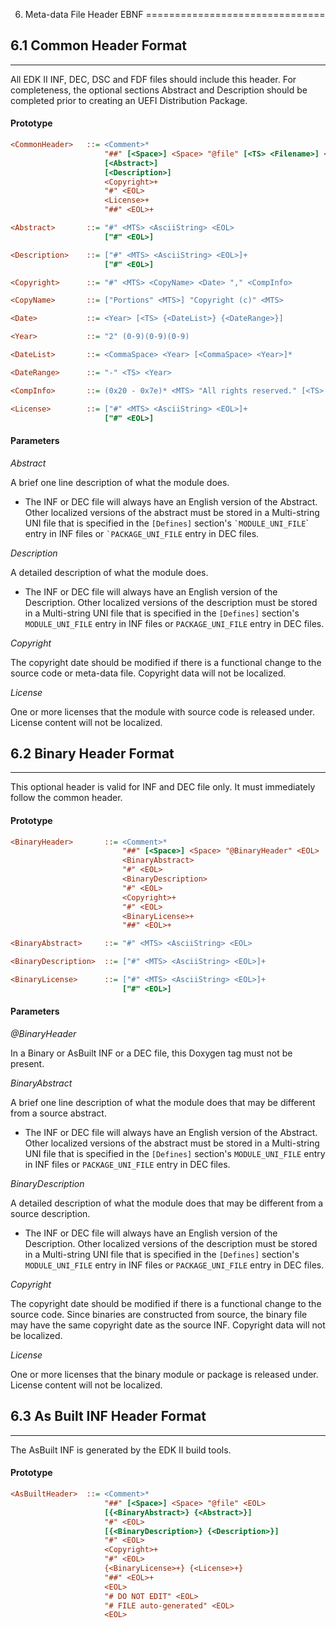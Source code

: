 6. Meta-data File Header EBNF
===============================

## 6.1 Common Header Format
---------------------------

All EDK II INF, DEC, DSC and FDF files should include this header. For
completeness, the optional sections Abstract and Description should be
completed prior to creating an UEFI Distribution Package.

#### Prototype

```ini
<CommonHeader>   ::= <Comment>*
                     "##" [<Space>] <Space> "@file" [<TS> <Filename>] <EOL>
                     [<Abstract>]
                     [<Description>]
                     <Copyright>+
                     "#" <EOL>
                     <License>+
                     "##" <EOL>+

<Abstract>       ::= "#" <MTS> <AsciiString> <EOL>
                     ["#" <EOL>]

<Description>    ::= ["#" <MTS> <AsciiString> <EOL>]+
                     ["#" <EOL>]

<Copyright>      ::= "#" <MTS> <CopyName> <Date> "," <CompInfo>

<CopyName>       ::= ["Portions" <MTS>] "Copyright (c)" <MTS>

<Date>           ::= <Year> [<TS> {<DateList>} {<DateRange>}]

<Year>           ::= "2" (0-9)(0-9)(0-9)

<DateList>       ::= <CommaSpace> <Year> [<CommaSpace> <Year>]*

<DateRange>      ::= "-" <TS> <Year>

<CompInfo>       ::= (0x20 - 0x7e)* <MTS> "All rights reserved." [<TS> "<BR>"] <EOL>

<License>        ::= ["#" <MTS> <AsciiString> <EOL>]+
                     ["#" <EOL>]
```

#### Parameters

*Abstract*

<p>
A brief one line description of what the module does.
<ul>
<li>The INF or DEC file will always have an English version of the Abstract. 
Other localized versions of the abstract must be stored in a Multi-string UNI 
file that is specified in the <code>[Defines]</code> section's 
<code>`MODULE_UNI_FILE</code>` entry in INF files or 
<code>`PACKAGE_UNI_FILE</code> entry in DEC files.</li></ul>
</p>

*Description*
<p>
A detailed description of what the module does.
<ul>
<li>The INF or DEC file will always have an English version of the 
Description. Other localized versions of the description must be stored in
a Multi-string UNI file that is specified in the <code>[Defines]</code> 
section's <code>MODULE_UNI_FILE</code> entry in INF files or 
<code>PACKAGE_UNI_FILE</code> entry in DEC files.</li></ul>
</p>

*Copyright*
<p>
The copyright date should be modified if there is a functional change to the 
source code or meta-data file. Copyright data will not be localized.
</p>

*License*
<p>
One or more licenses that the module with source code is released under. 
License content will not be localized.
</p>

## 6.2 Binary Header Format
---------------------------

This optional header is valid for INF and DEC file only. It must
immediately follow the common header.

#### Prototype

```ini
<BinaryHeader>       ::= <Comment>*
                         "##" [<Space>] <Space> "@BinaryHeader" <EOL>
                         <BinaryAbstract>
                         "#" <EOL>
                         <BinaryDescription>
                         "#" <EOL>
                         <Copyright>+
                         "#" <EOL>
                         <BinaryLicense>+
                         "##" <EOL>+

<BinaryAbstract>     ::= "#" <MTS> <AsciiString> <EOL>

<BinaryDescription>  ::= ["#" <MTS> <AsciiString> <EOL>]+

<BinaryLicense>      ::= ["#" <MTS> <AsciiString> <EOL>]+
                         ["#" <EOL>]
```

#### Parameters

*@BinaryHeader*
<p>
In a Binary or AsBuilt INF or a DEC file, this Doxygen tag must not be 
present.
</p>

*BinaryAbstract*
<p>
A brief one line description of what the module does that may be 
different from a source abstract.<ul>
<li>The INF or DEC file will always have an English version of the 
Abstract. Other localized versions of the abstract must be stored in a 
Multi-string UNI file that is specified in the <code>[Defines]</code> 
section's <code>MODULE_UNI_FILE</code> entry in INF files or 
<code>PACKAGE_UNI_FILE</code> entry in DEC files.</li></ul>
</p>

*BinaryDescription*
<p>
A detailed description of what the module does that may be different from 
a source description.<ul>
<li>The INF or DEC file will always have an English version of the 
Description. Other localized versions of the description must be stored in
a Multi-string UNI file that is specified in the <code>[Defines]</code> 
section's <code>MODULE_UNI_FILE</code> entry in INF files or 
<code>PACKAGE_UNI_FILE</code> entry in DEC files.</li></ul>
</p>

*Copyright*
<p>
The copyright date should be modified if there is a functional change to 
the source code. Since binaries are constructed from source, the binary 
file may have the same copyright date as the source INF. Copyright data 
will not be localized.
</p>

*License*
<p>
One or more licenses that the binary module or package is released under. 
License content will not be localized.
</p>


## 6.3 As Built INF Header Format
--------------------------------
The AsBuilt INF is generated by the EDK II build tools.

#### Prototype

```ini
<AsBuiltHeader>  ::= <Comment>*
                     "##" [<Space>] <Space> "@file" <EOL>
                     [{<BinaryAbstract>} {<Abstract>}]
                     "#" <EOL>
                     [{<BinaryDescription>} {<Description>}]
                     "#" <EOL>
                     <Copyright>+
                     "#" <EOL>
                     {<BinaryLicense>+} {<License>+}
                     "##" <EOL>+
                     <EOL>
                     "# DO NOT EDIT" <EOL>
                     "# FILE auto-generated" <EOL>
                     <EOL>
```

